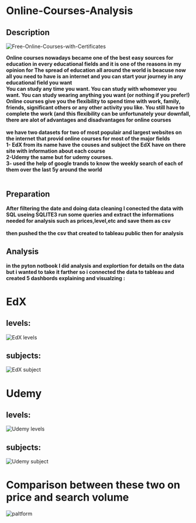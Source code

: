# Online-Courses-Analysis
## Description
![Free-Online-Courses-with-Certificates](https://user-images.githubusercontent.com/94745919/210171900-fdba945e-8785-4be9-ae8a-bfbcad046ac7.jpg)


**Online courses nowadays became one of the best easy sources for education in every educational fields and it is one of the reasons in my opinion for The spread of education all around the world is beacuse now all you need to have is an internet and you can start your journey in any educational field you want 
<br/>
You can study any time you want. You can study with whomever you want. You can study wearing anything you want (or nothing if you prefer!) Online courses give you the flexibility to spend time with work, family, friends, significant others or any other activity you like. You still have to complete the work (and this flexibility can be
unfortunately your downfall, there are alot of advantages and disadvantages for online courses  
<br/>
we have two datasets for two of most populair and largest websites on the internet that provid online courses for most of the major fields
<br/>
1- EdX from its name have the couses and subject the EdX have on there site with information about each course 
<br/>
2-Udemy the same but for udemy courses.
<br/>
3- used the help of google trands to know the weekly search of each of them over the last 5y around the world**
<br/>
<br/>
## Preparation
**After filtering the date and doing data cleaning I conected the data with SQL useing SQLITE3 run some queries and extract the informations needed for analysis such as prices,level,etc and save them as csv  
<br/>
then pushed the the csv that created to tableau public then for analysis**
<br/>
## Analysis 
**in the pyton notbook I did analysis and explortion for details on the data but i wanted to take it farther so i connected the data to tableau and created 5 dashbords explaining and visualzing :**
<br/>
# EdX
## levels:
![EdX levels](https://user-images.githubusercontent.com/94745919/210173170-0136e1ce-6ac1-40d6-bcdb-0a2bf49916b0.png)
## subjects:
![EdX subject](https://user-images.githubusercontent.com/94745919/210173218-d902a04f-518d-42b2-bbef-687d16fd5491.png)
# Udemy 
## levels:
![Udemy levels](https://user-images.githubusercontent.com/94745919/210173236-d4b91157-39cf-4ac4-9f5f-c909d13b55de.png)
## subjects:
![Udemy subject](https://user-images.githubusercontent.com/94745919/210173275-eed1174d-8322-48a1-a109-6147693a7175.png)
# Comparison between these two on price and search volume
![paltform](https://user-images.githubusercontent.com/94745919/210173364-1da35797-b812-49c3-8472-ca48e09dbbc0.png)





